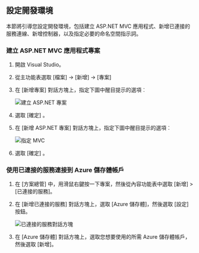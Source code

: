 ## <a name="set-up-the-development-environment"></a>設定開發環境

本節將引導您設定開發環境，包括建立 ASP.NET MVC 應用程式、新增已連接的服務連線、新增控制器，以及指定必要的命名空間指示詞。

### <a name="create-an-aspnet-mvc-app-project"></a>建立 ASP.NET MVC 應用程式專案

1. 開啟 Visual Studio。

1. 從主功能表選取 [檔案] -> [新增] -> [專案]

1. 在 [新增專案] 對話方塊上，指定下圖中醒目提示的選項︰

    ![建立 ASP.NET 專案](./media/vs-storage-aspnet-getting-started-setup-dev-env/vs-storage-aspnet-getting-started-setup-dev-env-1.png)

1. 選取 [確定] 。

1. 在 [新增 ASP.NET 專案] 對話方塊上，指定下圖中醒目提示的選項︰

    ![指定 MVC](./media/vs-storage-aspnet-getting-started-setup-dev-env/vs-storage-aspnet-getting-started-setup-dev-env-2.png)

1. 選取 [確定] 。

### <a name="use-connected-services-to-connect-to-an-azure-storage-account"></a>使用已連接的服務連接到 Azure 儲存體帳戶

1. 在 [方案總管] 中，用滑鼠右鍵按一下專案，然後從內容功能表中選取 [新增] > [已連接的服務]。

1. 在 [新增已連接的服務] 對話方塊上，選取 [Azure 儲存體]，然後選取 [設定] 按鈕。

    ![已連接的服務對話方塊](./media/vs-storage-aspnet-getting-started-setup-dev-env/vs-storage-aspnet-getting-started-setup-dev-env-3.png)

1. 在 [Azure 儲存體] 對話方塊上，選取您想要使用的所需 Azure 儲存體帳戶，然後選取 [新增]。
